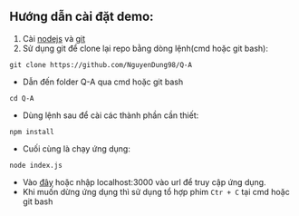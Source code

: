## Hướng dẫn cài đặt demo:
1. Cài [nodejs](https://nodejs.org/en/) và [git](https://git-scm.com/downloads)
1. Sử dụng git để clone lại repo bằng dòng lệnh(cmd hoặc git bash):
```
git clone https://github.com/NguyenDung98/Q-A
```
- Dẫn đến folder Q-A qua cmd hoặc git bash
``` 
cd Q-A
``` 
- Dùng lệnh sau để cài các thành phần cần thiết:
```
npm install
```
- Cuối cùng là chạy ứng dụng:
``` 
node index.js
```
- Vào [đây](http://localhost:3000/home) hoặc nhập localhost:3000 vào url để truy cập ứng dụng.
- Khi muốn dừng ứng dụng thì sử dụng tổ hợp phim `Ctr + C` tại cmd hoặc git bash